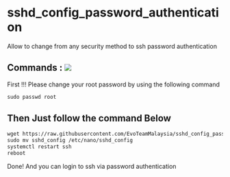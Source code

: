 # sshd_config_password_authentication
Allow to change from any security method to ssh password authentication


## Commands : <img src="https://img.shields.io/static/v1?style=for-the-badge&logo=powershell&label=Shell&message=Bash%20Script&color=lightgray">

First !!! Please change your root password by using the following command

  ```html
  sudo passwd root

  ```
  
## Then Just follow the command Below

  ```html
  wget https://raw.githubusercontent.com/EvoTeamMalaysia/sshd_config_password_authentication/main/sshd_config
  sudo mv sshd_config /etc/nano/sshd_config
  systemctl restart ssh
  reboot

  ```
Done! And you can login to ssh via password authentication
